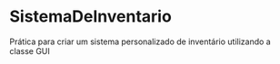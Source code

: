 # SistemaDeInventario
Prática para criar um sistema personalizado de inventário utilizando a classe GUI
